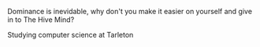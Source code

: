 Dominance is inevidable, why don't you make it easier on yourself and give in to The Hive Mind?

Studying computer science at Tarleton
